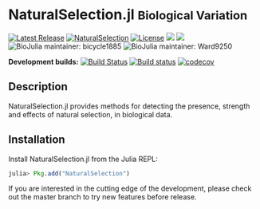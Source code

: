 # NaturalSelection.jl <small>Biological Variation</small>

[![Latest Release](https://img.shields.io/github/release/BioJulia/NaturalSelection.jl.svg)](https://github.com/BioJulia/NaturalSelection.jl/releases/latest)
[![NaturalSelection](http://pkg.julialang.org/badges/NaturalSelection_0.6.svg)](http://pkg.julialang.org/?pkg=NaturalSelection)
[![License](https://img.shields.io/badge/license-MIT-green.svg)](https://github.com/BioJulia/NaturalSelection.jl/blob/master/LICENSE)
[![](https://img.shields.io/badge/docs-stable-blue.svg)](https://biojulia.github.io/NaturalSelection.jl/stable)
[![](https://img.shields.io/badge/docs-latest-blue.svg)](https://biojulia.github.io/NaturalSelection.jl/latest)
![BioJulia maintainer: bicycle1885](https://img.shields.io/badge/BioJulia%20Maintainer-bicycle1885-orange.svg)
![BioJulia maintainer: Ward9250](https://img.shields.io/badge/BioJulia%20Maintainer-Ward9250-orange.svg)

**Development builds:**
[![Build Status](https://travis-ci.org/BioJulia/NaturalSelection.jl.svg?branch=master)](https://travis-ci.org/BioJulia/NaturalSelection.jl)
[![Build status](https://ci.appveyor.com/api/projects/status/29um8ekg6en3s23a?svg=true)](https://ci.appveyor.com/project/Ward9250/NaturalSelection-jl)
[![codecov](https://codecov.io/gh/BioJulia/NaturalSelection.jl/branch/master/graph/badge.svg)](https://codecov.io/gh/BioJulia/NaturalSelection.jl)

## Description

NaturalSelection.jl provides methods for detecting the presence, strength and effects of
natural selection, in biological data.

## Installation

Install NaturalSelection.jl from the Julia REPL:

```julia
julia> Pkg.add("NaturalSelection")
```

If you are interested in the cutting edge of the development, please check out
the master branch to try new features before release.
